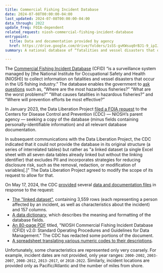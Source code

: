 ```yaml
---
title: Commercial Fishing Incident Database
date: 2024-07-08T00:00:00-04:00
last_updated: 2024-07-08T00:00:00-04:00
data_through: 2022
update_freq: FOIA-dependent
related_request: niosh-commercial-fishing-incident-database
entrypoint:
  title: Data and documentation provided by agency
  href: https://drive.google.com/drive/folders/1sSS-gvKWsuq0rBJ1-9_ipIJp79piGEJX
summary: A national database of “fatalities and vessel disasters that occur in the US fishing industry.”

---
```


The [Commercial Fishing Incident Database](https://web.archive.org/web/20220122120301/https://www.cdc.gov/niosh/topics/fishing/projects.html) (CFID) “is a surveillance system managed by [the National Institute for Occupational Safety and Health (NIOSH)] to collect information on fatalities and vessel disasters that occur in the US fishing industry.” The database enables the government to [ask questions](https://homeport.uscg.mil/Lists/Content/Attachments/938/NIOSH%202010%20high-risk.pdf) such as, “Where are the most hazardous fisheries?” “What are the worst problems?” “What causes fatalities in hazardous fisheries?” and “Where will prevention efforts be most effective?”

In January 2023, the Data Liberation Project [filed a FOIA request](https://www.data-liberation-project.org/requests/niosh-commercial-fishing-incident-database) to the Centers for Disease Control and Prevention (CDC) — NIOSH’s parent agency — seeking a copy of the database (minus fields containing personally-identifiable information) and all relevant database documentation.

In subsequent communications with the Data Liberation Project, the CDC indicated that it could not provide the database in its original structure (a series of interrelated tables) but rather as "a linked dataset (a single Excel sheet with all seven data tables already linked but without the linking identifier) that excludes PII and incorporates strategies for reducing disclosure risk, such as the removal, redaction, or modification of variables[.]" The Data Liberation Project agreed to modify the scope of its request to allow for that.

On May 17, 2024, the CDC [provided](https://www.documentcloud.org/documents/24795731-2024-05-17-final-response-with-redactions) several [data and documentation files](https://drive.google.com/drive/folders/1sSS-gvKWsuq0rBJ1-9_ipIJp79piGEJX) in response to the request:

- [The "linked dataset"](https://docs.google.com/spreadsheets/d/1my93Blw3pcvYRhavZwK5FAFVIoFHE5m3/edit?gid=637997818#gid=637997818), containing 3,559 rows (each representing a person affected by an incident, as well as characteristics about the incident) and 157 columns.
- [A data dictionary](https://docs.google.com/spreadsheets/d/1JkrLVt1QzF0KEHrPinteETcOn_5HLYdc/edit?gid=683540711#gid=683540711), which describes the meaning and formatting of the database fields.
- [An 80-page PDF](https://drive.google.com/file/d/1R3bw7QmoLZCa-xWByuUpiNmF0IQY1xm8/view) titled, "NIOSH Commercial Fishing Incident Database (CFID) v2.0: Standard Operating Procedures and Guidelines for Data Management." The CDC has redacted some portions of the document.
- [A spreadsheet translating various numeric codes to their descriptions](https://docs.google.com/spreadsheets/d/1jBcyrvxWFwNtp4Hywbz2QVYw93zvQrfN/edit?gid=33267759#gid=33267759).

Unfortunately, some characteristics are represented only very coarsely. For example, incident dates are not provided, only year ranges: `2000-2002`, `2003-2007`, `2008-2012`, `2013-2017`, or `2018-2022`. Similarly, incident locations are provided only as Pacific/Atlantic and the number of miles from shore.
